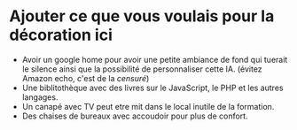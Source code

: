 # Ajouter ce que vous voulais pour la décoration ici

- Avoir un google home pour avoir une petite ambiance de fond qui tuerait le silence ainsi que la possibilité de personnaliser cette IA. (évitez Amazon echo, c'est de la *censuré*)
- Une biblitothèque avec des livres sur le JavaScript, le PHP et les autres langages.
- Un canapé avec TV peut etre mit dans le local inutile de la formation.
- Des chaises de bureaux avec accoudoir pour plus de confort.
